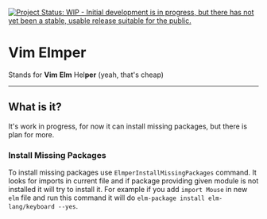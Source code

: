 [![Project Status: WIP - Initial development is in progress, but there has not yet been a stable, usable release suitable for the public.](http://www.repostatus.org/badges/latest/wip.svg)](http://www.repostatus.org/#wip)

# Vim Elmper
Stands for **Vim** **Elm** Hel**per** (yeah, that's cheap)

-----

## What is it?

It's work in progress, for now it can install missing packages, but there is
plan for more.

### Install Missing Packages

To install missing packages use `ElmperInstallMissingPackages` command. It looks
for imports in current file and if package providing given module is not installed
it will try to install it. For example if you add `import Mouse` in new `elm` file
and run this command it will do `elm-package install elm-lang/keyboard --yes`.
